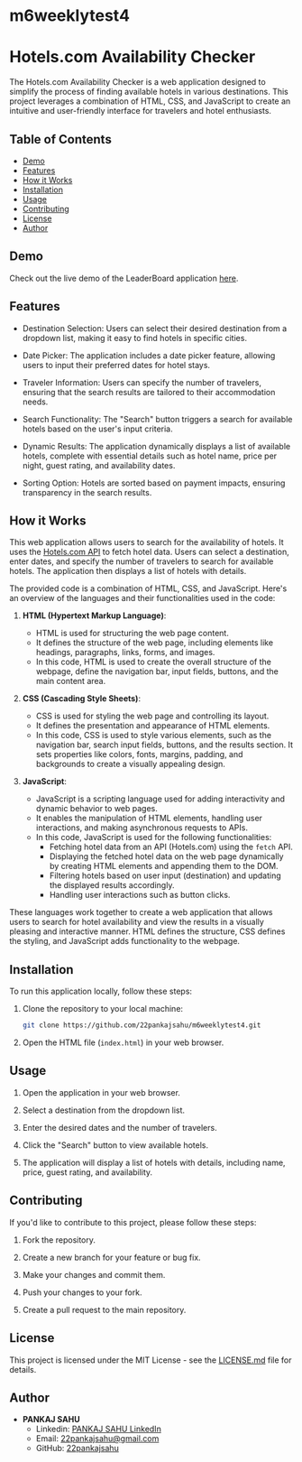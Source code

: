 # m6weeklytest4


# Hotels.com Availability Checker

The Hotels.com Availability Checker is a web application designed to simplify the process of finding available hotels in various destinations. This project leverages a combination of HTML, CSS, and JavaScript to create an intuitive and user-friendly interface for travelers and hotel enthusiasts. 

## Table of Contents

- [Demo](#demo)
- [Features](#features)
- [How it Works](#how-it-works)
- [Installation](#installation)
- [Usage](#usage)
- [Contributing](#contributing)
- [License](#license)
- [Author](#author)

## Demo

Check out the live demo of the LeaderBoard application [here](https://22pankajsahu.github.io/m6weeklytest4/).

## Features

- Destination Selection: Users can select their desired destination from a dropdown list, making it easy to find hotels in specific cities.

- Date Picker: The application includes a date picker feature, allowing users to input their preferred dates for hotel stays.

- Traveler Information: Users can specify the number of travelers, ensuring that the search results are tailored to their accommodation needs.

- Search Functionality: The "Search" button triggers a search for available hotels based on the user's input criteria.

- Dynamic Results: The application dynamically displays a list of available hotels, complete with essential details such as hotel name, price per night, guest rating, and availability dates.

- Sorting Option: Hotels are sorted based on payment impacts, ensuring transparency in the search results.

## How it Works
This web application allows users to search for the availability of hotels. It uses the [Hotels.com API](https://hotelslists.free.beeceptor.com/gethotels) to fetch hotel data. Users can select a destination, enter dates, and specify the number of travelers to search for available hotels. The application then displays a list of hotels with details.

The provided code is a combination of HTML, CSS, and JavaScript. Here's an overview of the languages and their functionalities used in the code:

1. **HTML (Hypertext Markup Language)**:
   - HTML is used for structuring the web page content.
   - It defines the structure of the web page, including elements like headings, paragraphs, links, forms, and images.
   - In this code, HTML is used to create the overall structure of the webpage, define the navigation bar, input fields, buttons, and the main content area.

2. **CSS (Cascading Style Sheets)**:
   - CSS is used for styling the web page and controlling its layout.
   - It defines the presentation and appearance of HTML elements.
   - In this code, CSS is used to style various elements, such as the navigation bar, search input fields, buttons, and the results section. It sets properties like colors, fonts, margins, padding, and backgrounds to create a visually appealing design.

3. **JavaScript**:
   - JavaScript is a scripting language used for adding interactivity and dynamic behavior to web pages.
   - It enables the manipulation of HTML elements, handling user interactions, and making asynchronous requests to APIs.
   - In this code, JavaScript is used for the following functionalities:
     - Fetching hotel data from an API (Hotels.com) using the `fetch` API.
     - Displaying the fetched hotel data on the web page dynamically by creating HTML elements and appending them to the DOM.
     - Filtering hotels based on user input (destination) and updating the displayed results accordingly.
     - Handling user interactions such as button clicks.

These languages work together to create a web application that allows users to search for hotel availability and view the results in a visually pleasing and interactive manner. HTML defines the structure, CSS defines the styling, and JavaScript adds functionality to the webpage.

## Installation
To run this application locally, follow these steps:

1. Clone the repository to your local machine:
   ```bash
   git clone https://github.com/22pankajsahu/m6weeklytest4.git
   ```

2. Open the HTML file (`index.html`) in your web browser.

## Usage
1. Open the application in your web browser.

2. Select a destination from the dropdown list.

3. Enter the desired dates and the number of travelers.

4. Click the "Search" button to view available hotels.

5. The application will display a list of hotels with details, including name, price, guest rating, and availability.

## Contributing
If you'd like to contribute to this project, please follow these steps:

1. Fork the repository.

2. Create a new branch for your feature or bug fix.

3. Make your changes and commit them.

4. Push your changes to your fork.

5. Create a pull request to the main repository.

## License
This project is licensed under the MIT License - see the [LICENSE.md](LICENSE.md) file for details.

## Author

- **PANKAJ SAHU**
  - Linkedin: [PANKAJ SAHU LinkedIn](https://linkedin.com/in/22pankajsahu)
  - Email: [22pankajsahu@gmail.com](mailto:22pankajsahu@gmail.com)
  - GitHub: [22pankajsahu](https://github.com/22pankajsahu)

